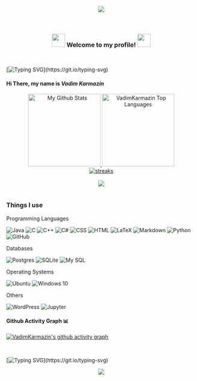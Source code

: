 <div align="center">
  <img src="https://media.tenor.com/S9eR8qfGtlYAAAAd/nero.gif">
</div>

</br>
</br>

<h3 align="center">
<img src="https://media.tenor.com/cX26OGHFnkwAAAAj/amaterasu.gif" width="35">
  Welcome to my profile!
<img src="https://media.tenor.com/cX26OGHFnkwAAAAj/amaterasu.gif" width="35">
  
</h3>

</br>

[![Typing SVG](https://readme-typing-svg.demolab.com?font=Fira+Code&pause=500&color=55185c&width=435&lines=Hello%2C+everyone%2C+except+Leoneed!;I'm+a+Cyber+Security+student;I+love+C+and+C%2B%2B!;I+love+C%2B%2B!;and+I+love+python+too...)](https://git.io/typing-svg)

  
#### Hi There, my name is <b><i>Vadim Karmazin</i></b>

<div align="center">
<a href="https://github.com/anuraghazra/github-readme-stats">
<img alt="My Github Stats" src="https://github-readme-stats.vercel.app/api?username=VadimKarmazin&count_private=true&show_icons=true&theme=midnight-purple&hide_border=true&custom_title=Stats" height="192px">
</a>
  
<a href="https://github.com/anuraghazra/github-readme-stats">
<img alt="VadimKarmazin Top Languages" src="https://github-readme-stats.vercel.app/api/top-langs/?username=VadimKarmazin&langs_count=8&layout=compact&theme=midnight-purple&hide_border=true" height="192px">
</a>
</div>
  
<div align="center">
<a href="http://github-readme-streak-stats.herokuapp.com">
<img alt="streaks" src="http://github-readme-streak-stats.herokuapp.com?user=VadimKarmazin&count_private=true&theme=midnight-purple&hide_border=true&bg_color=#FFFAFA&title_color=#FFFAFA&icon_color=#FFFAFA">
</a>
</div>

</br>

<div align="center">
<img src="https://media.tenor.com/VKR6LazrCHIAAAAC/discord-banner.gif">
</div>

</br>

<h3>Things I use</h3>
<div>
<p>Programming Languages</p>
<img alt="Java" src="https://img.shields.io/badge/java-%23ED8B00.svg?style=for-the-badge&logo=java&logoColor=white" />
<img alt="C" src="https://img.shields.io/badge/c-%2300599C.svg?style=for-the-badge&logo=c&logoColor=white" />
<img alt="C++" src="https://img.shields.io/badge/c++-%2300599C.svg?style=for-the-badge&logo=c%2B%2B&logoColor=white" />
<img alt="C#" src="https://img.shields.io/badge/c%23-%23239120.svg?style=for-the-badge&logo=c-sharp&logoColor=white" />
<img alt="CSS" src="https://img.shields.io/badge/css3-%231572B6.svg?style=for-the-badge&logo=css3&logoColor=white" />
<img alt="HTML" src="https://img.shields.io/badge/html5-%23E34F26.svg?style=for-the-badge&logo=html5&logoColor=white" />
<img alt="LaTeX" src="https://img.shields.io/badge/latex-%23008080.svg?style=for-the-badge&logo=latex&logoColor=white" />
<img alt="Markdown" src="https://img.shields.io/badge/markdown-%23000000.svg?style=for-the-badge&logo=markdown&logoColor=white" />
<img alt="Python" src="https://img.shields.io/badge/python-3670A0?style=for-the-badge&logo=python&logoColor=ffdd54" />
<img alt="GitHub" src="https://img.shields.io/badge/github%20-%23121011.svg?&style=for-the-badge&logo=github&logoColor=white"/>

<p>Databases</p>
<img alt="Postgres" src ="https://img.shields.io/badge/postgres-%23316192.svg?&style=for-the-badge&logo=postgresql&logoColor=white"/>
<img alt="SQLite" src ="https://img.shields.io/badge/sqlite-%2307405e.svg?&style=for-the-badge&logo=sqlite&logoColor=white"/>
<img alt="My SQL" src="https://img.shields.io/badge/mysql-%2300f.svg?style=for-the-badge&logo=mysql&logoColor=white" />
  
<p>Operating Systems</p>
<img alt="Ubuntu" src="https://img.shields.io/badge/Ubuntu-E95420?style=for-the-badge&logo=ubuntu&logoColor=white" />
<img alt="Windows 10" src="https://img.shields.io/badge/Windows-0078D6?style=for-the-badge&logo=windows&logoColor=white" />
  
<p>Others</p>
<img alt="WordPress" src="https://img.shields.io/badge/WordPress%20-%23117AC9.svg?&style=for-the-badge&logo=WordPress&logoColor=white"/>
<img alt="Jupyter" src="https://img.shields.io/badge/Jupyter%20-%23F37626.svg?&style=for-the-badge&logo=Jupyter&logoColor=white" />
</div>
   

 

#### Github Activity Graph 📊

[![VadimKarmazin's github activity graph](https://github-readme-activity-graph.cyclic.app/graph?username=VadimKarmazin&bg_color=0A0C10&line=55185c&area=true&hide_border=false&radius=25)](https://github.com/ashutosh00710/github-readme-activity-graph)

</br>

[![Typing SVG](https://readme-typing-svg.demolab.com?font=Fira+Code&pause=500&color=55185c&width=435&lines=Thank+You!;See+You+Again!;Bye+Bye!;Are+u+still+reading?)](https://git.io/typing-svg)

<div align="center">
<img src="https://media.tenor.com/JgP7ehMv-TEAAAAC/beautiful-purple-nature.gif">
</div>
